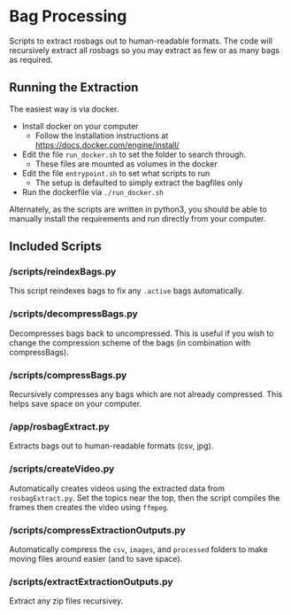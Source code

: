
# Bag Processing

Scripts to extract rosbags out to human-readable formats.
The code will recursively extract all rosbags so you may extract as few or as many bags as required.

## Running the Extraction
The easiest way is via docker.  
- Install docker on your computer
  - Follow the installation instructions at https://docs.docker.com/engine/install/
- Edit the file `run_docker.sh` to set the folder to search through.
  - These files are mounted as volumes in the docker
- Edit the file `entrypoint.sh` to set what scripts to run
  - The setup is defaulted to simply extract the bagfiles only
- Run the dockerfile via `./run_docker.sh`

Alternately, as the scripts are written in python3, you should be able to manually install the requirements and run directly from your computer.

## Included Scripts

### /scripts/reindexBags.py
This script reindexes bags to fix any `.active` bags automatically.

### /scripts/decompressBags.py
Decompresses bags back to uncompressed.  This is useful if you wish to change the compression scheme of the bags (in combination with compressBags).

### /scripts/compressBags.py
Recursively compresses any bags which are not already compressed. This helps save space on your computer.

### /app/rosbagExtract.py
Extracts bags out to human-readable formats (csv, jpg).

### /scripts/createVideo.py
Automatically creates videos using the extracted data from `rosbagExtract.py`.  Set the topics near the top, then the script compiles the frames then creates the video using `ffmpeg`.

### /scripts/compressExtractionOutputs.py
Automatically compress the `csv`, `images`, and `processed` folders to make moving files around easier (and to save space).

### /scripts/extractExtractionOutputs.py
Extract any zip files recursivey.

